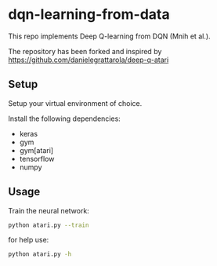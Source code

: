 # dqn-learning-from-data

This repo implements Deep Q-learning from DQN (Mnih et al.).

The repository has been forked and inspired by https://github.com/danielegrattarola/deep-q-atari

## Setup

Setup your virtual environment of choice.


Install the following dependencies:

- keras
- gym
- gym[atari]
- tensorflow
- numpy

## Usage

Train the neural network:

```sh
python atari.py --train
```  

for help use:
```sh
python atari.py -h
```  
